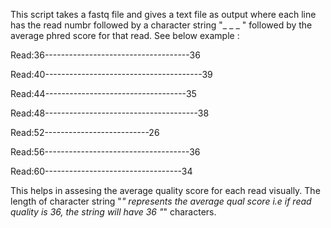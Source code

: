 This script takes a fastq file and gives a text file as output where each line has the read numbr followed by a character string "_ _ _ " followed by the average phred score for that read. See below example
:

Read:36------------------------------------36

Read:40---------------------------------------39

Read:44-----------------------------------35

Read:48--------------------------------------38

Read:52--------------------------26

Read:56------------------------------------36

Read:60----------------------------------34

This helps in assesing the average quality score for each read visually.
The length of character string "_" represents the average qual score i.e if read quality is 36, the string will have 36 "_" characters.
